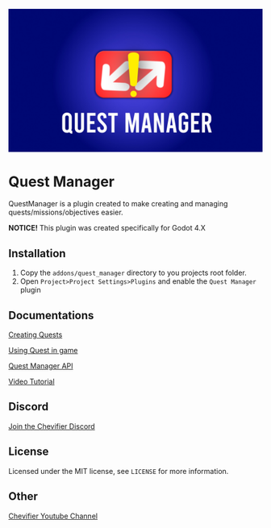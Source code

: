 ![Quest Manager Banner](documentation/QuestManager.jpg)

# Quest Manager
QuestManager is a plugin created to make creating and managing quests/missions/objectives easier.

__NOTICE!__ This plugin was created specifically for Godot 4.X

## Installation
1. Copy the `addons/quest_manager` directory to you projects root folder.
2. Open `Project>Project Settings>Plugins` and enable the `Quest Manager` plugin

## Documentations

[Creating Quests](documentation/Creating_Quests.md)

[Using Quest in game](documentation/Using_Quests_InGame.md)

[Quest Manager API](documentation/Quest_Manager_API.md)

[Video Tutorial](https://www.youtube.com/Chevifier)

## Discord

[Join the Chevifier Discord](https://discord.gg/xEBEm5JeCU)

## License

Licensed under the MIT license, see `LICENSE` for more information.

## Other

[Chevifier Youtube Channel](https://www.youtube.com/Chevifier)